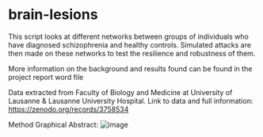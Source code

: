 # brain-lesions
This script looks at different networks between groups of individuals who have diagnosed schizophrenia and healthy controls. Simulated attacks are then made on these networks to test the resilience and robustness of them.

More information on the background and results found can be found in the project report word file

Data extracted from Faculty of Biology and Medicine at University of Lausanne & Lausanne University Hospital.
Link to data and full information: https://zenodo.org/records/3758534

Method Graphical Abstract:
![image](https://github.com/hanifahuq/brain-lesions/assets/109694690/5be543e8-a936-48d9-9c9e-89d5fa2985c9)
